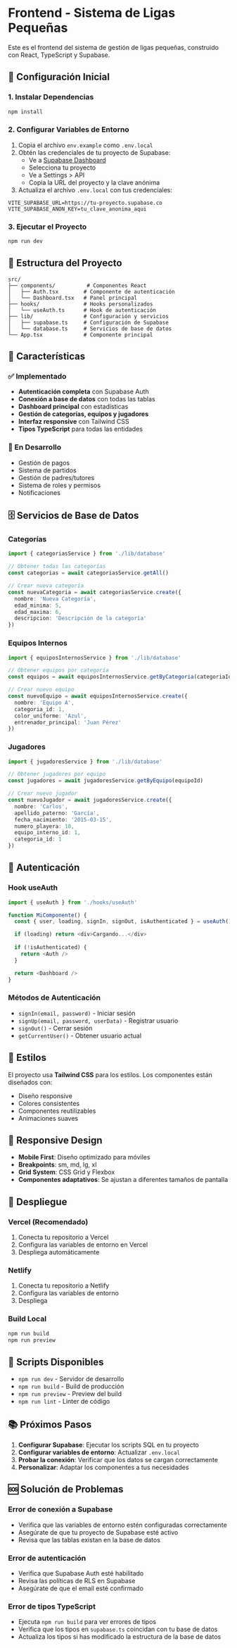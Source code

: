 # Frontend - Sistema de Ligas Pequeñas

Este es el frontend del sistema de gestión de ligas pequeñas, construido con React, TypeScript y Supabase.

## 🚀 Configuración Inicial

### 1. Instalar Dependencias
```bash
npm install
```

### 2. Configurar Variables de Entorno
1. Copia el archivo `env.example` como `.env.local`
2. Obtén las credenciales de tu proyecto de Supabase:
   - Ve a [Supabase Dashboard](https://supabase.com/dashboard)
   - Selecciona tu proyecto
   - Ve a Settings > API
   - Copia la URL del proyecto y la clave anónima
3. Actualiza el archivo `.env.local` con tus credenciales:

```env
VITE_SUPABASE_URL=https://tu-proyecto.supabase.co
VITE_SUPABASE_ANON_KEY=tu_clave_anonima_aqui
```

### 3. Ejecutar el Proyecto
```bash
npm run dev
```

## 📁 Estructura del Proyecto

```
src/
├── components/          # Componentes React
│   ├── Auth.tsx        # Componente de autenticación
│   └── Dashboard.tsx   # Panel principal
├── hooks/              # Hooks personalizados
│   └── useAuth.ts      # Hook de autenticación
├── lib/                # Configuración y servicios
│   ├── supabase.ts     # Configuración de Supabase
│   └── database.ts     # Servicios de base de datos
└── App.tsx             # Componente principal
```

## 🔧 Características

### ✅ Implementado
- **Autenticación completa** con Supabase Auth
- **Conexión a base de datos** con todas las tablas
- **Dashboard principal** con estadísticas
- **Gestión de categorías, equipos y jugadores**
- **Interfaz responsive** con Tailwind CSS
- **Tipos TypeScript** para todas las entidades

### 🔄 En Desarrollo
- Gestión de pagos
- Sistema de partidos
- Gestión de padres/tutores
- Sistema de roles y permisos
- Notificaciones

## 🗄️ Servicios de Base de Datos

### Categorías
```typescript
import { categoriasService } from './lib/database'

// Obtener todas las categorías
const categorias = await categoriasService.getAll()

// Crear nueva categoría
const nuevaCategoria = await categoriasService.create({
  nombre: 'Nueva Categoría',
  edad_minima: 5,
  edad_maxima: 6,
  descripcion: 'Descripción de la categoría'
})
```

### Equipos Internos
```typescript
import { equiposInternosService } from './lib/database'

// Obtener equipos por categoría
const equipos = await equiposInternosService.getByCategoria(categoriaId)

// Crear nuevo equipo
const nuevoEquipo = await equiposInternosService.create({
  nombre: 'Equipo A',
  categoria_id: 1,
  color_uniforme: 'Azul',
  entrenador_principal: 'Juan Pérez'
})
```

### Jugadores
```typescript
import { jugadoresService } from './lib/database'

// Obtener jugadores por equipo
const jugadores = await jugadoresService.getByEquipo(equipoId)

// Crear nuevo jugador
const nuevoJugador = await jugadoresService.create({
  nombre: 'Carlos',
  apellido_paterno: 'García',
  fecha_nacimiento: '2015-03-15',
  numero_playera: 10,
  equipo_interno_id: 1,
  categoria_id: 1
})
```

## 🔐 Autenticación

### Hook useAuth
```typescript
import { useAuth } from './hooks/useAuth'

function MiComponente() {
  const { user, loading, signIn, signOut, isAuthenticated } = useAuth()

  if (loading) return <div>Cargando...</div>
  
  if (!isAuthenticated) {
    return <Auth />
  }

  return <Dashboard />
}
```

### Métodos de Autenticación
- `signIn(email, password)` - Iniciar sesión
- `signUp(email, password, userData)` - Registrar usuario
- `signOut()` - Cerrar sesión
- `getCurrentUser()` - Obtener usuario actual

## 🎨 Estilos

El proyecto usa **Tailwind CSS** para los estilos. Los componentes están diseñados con:
- Diseño responsive
- Colores consistentes
- Componentes reutilizables
- Animaciones suaves

## 📱 Responsive Design

- **Mobile First**: Diseño optimizado para móviles
- **Breakpoints**: sm, md, lg, xl
- **Grid System**: CSS Grid y Flexbox
- **Componentes adaptativos**: Se ajustan a diferentes tamaños de pantalla

## 🚀 Despliegue

### Vercel (Recomendado)
1. Conecta tu repositorio a Vercel
2. Configura las variables de entorno en Vercel
3. Despliega automáticamente

### Netlify
1. Conecta tu repositorio a Netlify
2. Configura las variables de entorno
3. Despliega

### Build Local
```bash
npm run build
npm run preview
```

## 🔧 Scripts Disponibles

- `npm run dev` - Servidor de desarrollo
- `npm run build` - Build de producción
- `npm run preview` - Preview del build
- `npm run lint` - Linter de código

## 📚 Próximos Pasos

1. **Configurar Supabase**: Ejecutar los scripts SQL en tu proyecto
2. **Configurar variables de entorno**: Actualizar `.env.local`
3. **Probar la conexión**: Verificar que los datos se cargan correctamente
4. **Personalizar**: Adaptar los componentes a tus necesidades

## 🆘 Solución de Problemas

### Error de conexión a Supabase
- Verifica que las variables de entorno estén configuradas correctamente
- Asegúrate de que tu proyecto de Supabase esté activo
- Revisa que las tablas existan en la base de datos

### Error de autenticación
- Verifica que Supabase Auth esté habilitado
- Revisa las políticas de RLS en Supabase
- Asegúrate de que el email esté confirmado

### Error de tipos TypeScript
- Ejecuta `npm run build` para ver errores de tipos
- Verifica que los tipos en `supabase.ts` coincidan con tu base de datos
- Actualiza los tipos si has modificado la estructura de la base de datos